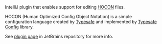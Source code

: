 IntelliJ plugin that enables support for editing [HOCON](https://github.com/typesafehub/config/blob/master/HOCON.md) files.

HOCON (Human Optimized Config Object Notation) is a simple configuration language created by [Typesafe](http://typesafe.com/) and implemented by [Typesafe Config](https://github.com/typesafehub/config) library.

See [plugin page](http://plugins.jetbrains.com/plugin/7472?pr=idea_ce) in JetBrains repository for more info.

